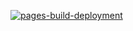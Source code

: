[![pages-build-deployment](https://github.com/universityofguns/universityofguns.github.io/actions/workflows/pages/pages-build-deployment/badge.svg?branch=main)](https://github.com/universityofguns/universityofguns.github.io/actions/workflows/pages/pages-build-deployment)
